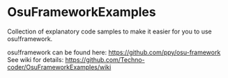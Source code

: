 # OsuFrameworkExamples
Collection of explanatory code samples to make it easier for you to use osu!framework.

osu!framework can be found here: https://github.com/ppy/osu-framework
See wiki for details: https://github.com/Techno-coder/OsuFrameworkExamples/wiki
